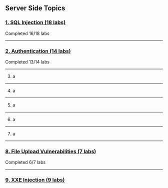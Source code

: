 ## Server Side Topics

### [**1. SQL Injection (18 labs)**](/SQL%20Injection)
Completed 16/18 labs
___
### [**2. Authentication (14 labs)**](./Authentication)
Completed 13/14 labs
___
3. a
___
4. a
___
5. a
___
6. a
___
7. a
___
### [**8. File Upload Vulnerabilities (7 labs)**](./File%20Upload%20Vulnerabilities)
Completed 6/7 labs
___
### [**9. XXE Injection (9 labs)**](./XXE%20Injection)
